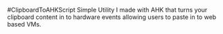 #ClipboardToAHKScript
Simple Utility I made with AHK that turns your clipboard content in to hardware events allowing
users to paste in to web based VMs. 




